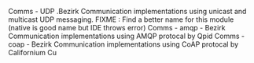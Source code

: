 Comms - UDP .Bezirk Communication implementations using unicast and multicast UDP messaging. FIXME : Find a better name for this module (native is good name but IDE throws error)
Comms - amqp - Bezirk Communication implementations using AMQP protocal by Qpid
Comms - coap - Bezirk Communication implementations using CoAP protocal by Californium Cu
